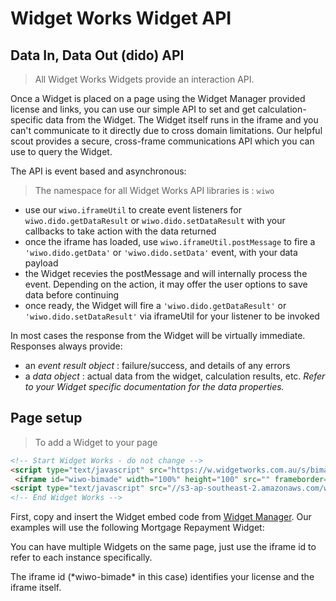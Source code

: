 # Widget Works Widget API

## Data In, Data Out (dido) API

> All Widget Works Widgets provide an interaction API.


Once a Widget is placed on a page using the Widget Manager provided license and links, you can use our simple API to set and get calculation-specific data from the Widget. The Widget itself runs in the iframe and you can't communicate to it directly due to cross domain limitations. Our helpful scout provides a secure, cross-frame communications API which you can use to query the Widget.

The API is event based and asynchronous:

> The namespace for all Widget Works API libraries is : `wiwo`

* use our `wiwo.iframeUtil` to create event listeners for `wiwo.dido.getDataResult` or `wiwo.dido.setDataResult` with your callbacks to take action with the data returned
* once the iframe has loaded, use `wiwo.iframeUtil.postMessage` to fire a `'wiwo.dido.getData'` or `'wiwo.dido.setData'` event, with your data payload
* the Widget recevies the postMessage and will internally process the event. Depending on the action, it may offer the user options to save data before continuing
* once ready, the Widget will fire a `'wiwo.dido.getDataResult'` or `'wiwo.dido.setDataResult'` via iframeUtil for your listener to be invoked

In most cases the response from the Widget will be virtually immediate. Responses always provide:

* an *event result object* : failure/success, and details of any errors
* a *data object* : actual data from the widget, calculation results, etc. *Refer to your Widget specific documentation for the data properties.*



## Page setup

> To add a Widget to your page

```html
<!-- Start Widget Works - do not change -->
<script type="text/javascript" src="https://w.widgetworks.com.au/s/bimade.js"></script>
 <iframe id="wiwo-bimade" width="100%" height="100" src="" frameborder="0" data-wiwo-init="false"></iframe>
<script type="text/javascript" src="//s3-ap-southeast-2.amazonaws.com/w-widgetworks-com-au/widget/widget-scout.min.js"></script>
<!-- End Widget Works -->
```

First, copy and insert the Widget embed code from [Widget Manager](https://wm.widgetworks.com.au). Our examples will use the following Mortgage Repayment Widget:

 You can have multiple Widgets on the same page, just use the iframe id to refer to each instance specifically.

<aside class="notice">
The iframe id (*wiwo-bimade* in this case) identifies your license and the iframe itself.
</aside>